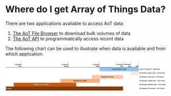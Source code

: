 # Where do I get Array of Things Data?

There are two applications available to access AoT data:

1. [The AoT File Browser](https://aot-file-browser.plenar.io/) to download bulk volumes of data
2. [The AoT API](https://api-of-things.plenar.io/) to programmatically access _recent_ data

The following chart can be used to illustrate when data is available and from which application.

![data/time illustration](aot-data-timeline.svg)
